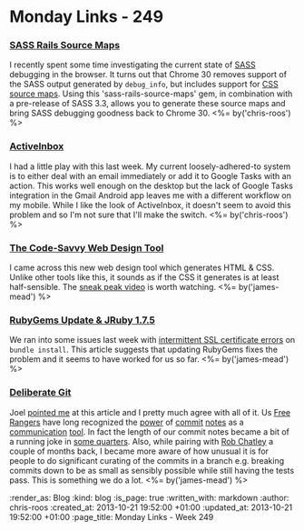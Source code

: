 Monday Links - 249
==================

### [SASS Rails Source Maps](https://github.com/vhyza/sass-rails-source-maps)

I recently spent some time investigating the current state of [SASS](http://sass-lang.com/) debugging in the browser. It turns out that Chrome 30 removes support of the SASS output generated by `debug_info`, but includes support for [CSS source maps](https://developers.google.com/chrome-developer-tools/docs/css-preprocessors). Using this 'sass-rails-source-maps' gem, in combination with a pre-release of SASS 3.3, allows you to generate these source maps and bring SASS debugging goodness back to Chrome 30. <%= by('chris-roos') %>


### [ActiveInbox](http://www.activeinboxhq.com/index.php)

I had a little play with this last week. My current loosely-adhered-to system is to either deal with an email immediately or add it to Google Tasks with an action. This works well enough on the desktop but the lack of Google Tasks integration in the Gmail Android app leaves me with a different workflow on my mobile. While I like the look of ActiveInbox, it doesn't seem to avoid this problem and so I'm not sure that I'll make the switch. <%= by('chris-roos') %>


### [The Code-Savvy Web Design Tool](http://macaw.co/)

I came across this new web design tool which generates HTML & CSS. Unlike other tools like this, it sounds as if the CSS it generates is at least half-sensible. The [sneak peak video](http://macaw.co/peek/) is worth watching. <%= by('james-mead') %>


### [RubyGems Update & JRuby 1.7.5](https://semaphoreapp.com/blog/2013/10/19/rubygems-update-and-jruby-175.html)

We ran into some issues last week with [intermittent SSL certificate errors](https://twitter.com/semaphoreapp/status/390609477700816897) on `bundle install`. This article suggests that updating RubyGems fixes the problem and it seems to have worked for us so far. <%= by('james-mead') %>


### [Deliberate Git](http://rakeroutes.com/blog/deliberate-git/)

Joel [pointed me](https://twitter.com/joelchippindale/status/391217996687233024) at this article and I pretty much agree with all of it. Us  [Free Rangers](/people) have long recognized the [power](https://github.com/alphagov/whitehall/d2aefccffdee4e113ab0803bb3372324dfd7a0e0) of [commit](https://github.com/alphagov/whitehall/commit/4f7976f122eb3aa528e0f6963d262b34d631e053) [notes](https://github.com/alphagov/whitehall/commit/6745879a89a7c3e290a2f727286c8b4e84f51d6d) as a [communication](https://github.com/alphagov/whitehall/commit/4dd466918202d848827377911b1bb16cebf0c75e) [tool](https://github.com/alphagov/whitehall/commit/ed04c7c6188243a0bfc4f093a0a2f3fcce66782f). In fact the length of our commit notes became a bit of a running joke in [some quarters](http://digital.cabinetoffice.gov.uk/). Also, while pairing with [Rob Chatley](http://chatley.com/) a couple of months back, I became more aware of how unusual it is for people to do significant curating of the commits in a branch e.g. breaking commits down to be as small as sensibly possible while still having the tests pass. This is something we do a lot. <%= by('james-mead') %>


:render_as: Blog
:kind: blog
:is_page: true
:written_with: markdown
:author: chris-roos
:created_at: 2013-10-21 19:52:00 +01:00
:updated_at: 2013-10-21 19:52:00 +01:00
:page_title: Monday Links - Week 249
